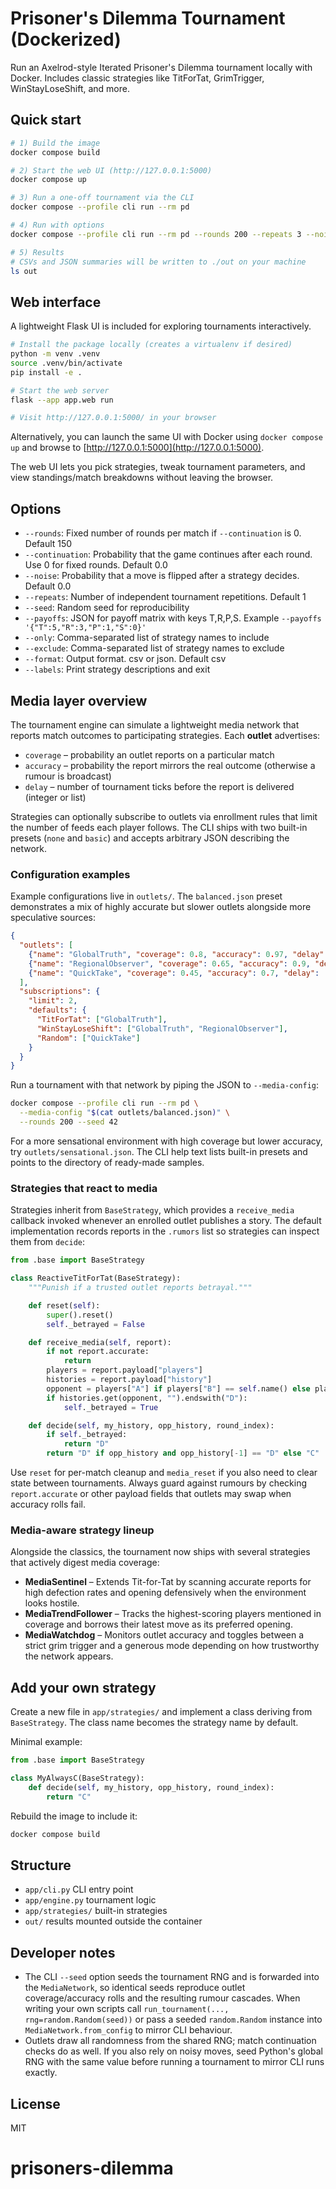 # Prisoner's Dilemma Tournament (Dockerized)

Run an Axelrod-style Iterated Prisoner's Dilemma tournament locally with Docker.
Includes classic strategies like TitForTat, GrimTrigger, WinStayLoseShift, and more.

## Quick start

```bash
# 1) Build the image
docker compose build

# 2) Start the web UI (http://127.0.0.1:5000)
docker compose up

# 3) Run a one-off tournament via the CLI
docker compose --profile cli run --rm pd

# 4) Run with options
docker compose --profile cli run --rm pd --rounds 200 --repeats 3 --noise 0.03 --continuation 0.0 --seed 123

# 5) Results
# CSVs and JSON summaries will be written to ./out on your machine
ls out
```

## Web interface

A lightweight Flask UI is included for exploring tournaments interactively.

```bash
# Install the package locally (creates a virtualenv if desired)
python -m venv .venv
source .venv/bin/activate
pip install -e .

# Start the web server
flask --app app.web run

# Visit http://127.0.0.1:5000/ in your browser
```

Alternatively, you can launch the same UI with Docker using `docker compose up`
and browse to [http://127.0.0.1:5000](http://127.0.0.1:5000).

The web UI lets you pick strategies, tweak tournament parameters, and view standings/match breakdowns without leaving the browser.

## Options

- `--rounds`: Fixed number of rounds per match if `--continuation` is 0. Default 150
- `--continuation`: Probability that the game continues after each round. Use 0 for fixed rounds. Default 0.0
- `--noise`: Probability that a move is flipped after a strategy decides. Default 0.0
- `--repeats`: Number of independent tournament repetitions. Default 1
- `--seed`: Random seed for reproducibility
- `--payoffs`: JSON for payoff matrix with keys T,R,P,S. Example `--payoffs '{"T":5,"R":3,"P":1,"S":0}'`
- `--only`: Comma-separated list of strategy names to include
- `--exclude`: Comma-separated list of strategy names to exclude
- `--format`: Output format. csv or json. Default csv
- `--labels`: Print strategy descriptions and exit

## Media layer overview

The tournament engine can simulate a lightweight media network that reports
match outcomes to participating strategies. Each **outlet** advertises:

* `coverage` – probability an outlet reports on a particular match
* `accuracy` – probability the report mirrors the real outcome (otherwise a rumour is broadcast)
* `delay` – number of tournament ticks before the report is delivered (integer or list)

Strategies can optionally subscribe to outlets via enrollment rules that limit
the number of feeds each player follows. The CLI ships with two built-in
presets (`none` and `basic`) and accepts arbitrary JSON describing the network.

### Configuration examples

Example configurations live in `outlets/`. The `balanced.json` preset
demonstrates a mix of highly accurate but slower outlets alongside more
speculative sources:

```json
{
  "outlets": [
    {"name": "GlobalTruth", "coverage": 0.8, "accuracy": 0.97, "delay": [0, 1]},
    {"name": "RegionalObserver", "coverage": 0.65, "accuracy": 0.9, "delay": [1, 2]},
    {"name": "QuickTake", "coverage": 0.45, "accuracy": 0.7, "delay": [0, 1, 2, 3]}
  ],
  "subscriptions": {
    "limit": 2,
    "defaults": {
      "TitForTat": ["GlobalTruth"],
      "WinStayLoseShift": ["GlobalTruth", "RegionalObserver"],
      "Random": ["QuickTake"]
    }
  }
}
```

Run a tournament with that network by piping the JSON to `--media-config`:

```bash
docker compose --profile cli run --rm pd \
  --media-config "$(cat outlets/balanced.json)" \
  --rounds 200 --seed 42
```

For a more sensational environment with high coverage but lower accuracy, try
`outlets/sensational.json`. The CLI help text lists built-in presets and points
to the directory of ready-made samples.

### Strategies that react to media

Strategies inherit from `BaseStrategy`, which provides a `receive_media`
callback invoked whenever an enrolled outlet publishes a story. The default
implementation records reports in the `.rumors` list so strategies can inspect
them from `decide`:

```python
from .base import BaseStrategy

class ReactiveTitForTat(BaseStrategy):
    """Punish if a trusted outlet reports betrayal."""

    def reset(self):
        super().reset()
        self._betrayed = False

    def receive_media(self, report):
        if not report.accurate:
            return
        players = report.payload["players"]
        histories = report.payload["history"]
        opponent = players["A"] if players["B"] == self.name() else players["B"]
        if histories.get(opponent, "").endswith("D"):
            self._betrayed = True

    def decide(self, my_history, opp_history, round_index):
        if self._betrayed:
            return "D"
        return "D" if opp_history and opp_history[-1] == "D" else "C"
```

Use `reset` for per-match cleanup and `media_reset` if you also need to clear
state between tournaments. Always guard against rumours by checking
`report.accurate` or other payload fields that outlets may swap when accuracy
rolls fail.

### Media-aware strategy lineup

Alongside the classics, the tournament now ships with several strategies that
actively digest media coverage:

* **MediaSentinel** – Extends Tit-for-Tat by scanning accurate reports for high
  defection rates and opening defensively when the environment looks hostile.
* **MediaTrendFollower** – Tracks the highest-scoring players mentioned in
  coverage and borrows their latest move as its preferred opening.
* **MediaWatchdog** – Monitors outlet accuracy and toggles between a strict grim
  trigger and a generous mode depending on how trustworthy the network appears.

## Add your own strategy

Create a new file in `app/strategies/` and implement a class deriving from `BaseStrategy`.
The class name becomes the strategy name by default.

Minimal example:

```python
from .base import BaseStrategy

class MyAlwaysC(BaseStrategy):
    def decide(self, my_history, opp_history, round_index):
        return "C"
```

Rebuild the image to include it:

```bash
docker compose build
```

## Structure

- `app/cli.py` CLI entry point
- `app/engine.py` tournament logic
- `app/strategies/` built-in strategies
- `out/` results mounted outside the container

## Developer notes

* The CLI `--seed` option seeds the tournament RNG and is forwarded into the
  `MediaNetwork`, so identical seeds reproduce outlet coverage/accuracy rolls
  and the resulting rumour cascades. When writing your own scripts call
  `run_tournament(..., rng=random.Random(seed))` or pass a seeded `random.Random`
  instance into `MediaNetwork.from_config` to mirror CLI behaviour.
* Outlets draw all randomness from the shared RNG; match continuation checks do
  as well. If you also rely on noisy moves, seed Python's global RNG with the
  same value before running a tournament to mirror CLI runs exactly.

## License

MIT
# prisoners-dilemma
